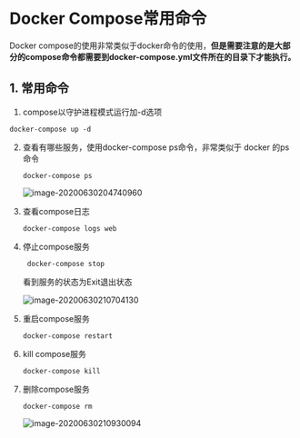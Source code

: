# Docker Compose常用命令

Docker compose的使用非常类似于docker命令的使用，**但是需要注意的是大部分的compose命令都需要到docker-compose.yml文件所在的目录下才能执行。**

## 1. 常用命令

1. compose以守护进程模式运行加-d选项

```
docker-compose up -d
```

2. 查看有哪些服务，使用docker-compose ps命令，非常类似于 docker 的ps命令

   ```
   docker-compose ps
   ```

   ![image-20200630204740960](https://gitee.com/zszdevelop/blogimage/raw/master/img/image-20200630204740960.png)

3. 查看compose日志

   ```
   docker-compose logs web
   ```

4. 停止compose服务

   ```
    docker-compose stop
   ```

   看到服务的状态为Exit退出状态

   ![image-20200630210704130](https://gitee.com/zszdevelop/blogimage/raw/master/img/image-20200630210704130.png)

5. 重启compose服务

   ```
   docker-compose restart
   ```

6. kill compose服务

   ```
   docker-compose kill
   ```

7. 删除compose服务

   ```
   docker-compose rm
   ```

   ![image-20200630210930094](https://gitee.com/zszdevelop/blogimage/raw/master/img/image-20200630210930094.png)